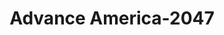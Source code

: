 ---
f_zip-code: 68901
f_state-code: NE
title: Advance America-2047
f_phone: 402-463-8649
f_city-only: Hastings
f_address: 211 South Burlington Avenue Hastings
f_location-unique-id: '2047'
slug: advance-america-2047
updated-on: '2024-05-30T13:46:58.046Z'
created-on: '2024-05-30T13:36:59.803Z'
published-on: '2024-05-30T13:54:32.469Z'
f_city-state: cms/city/hastings-ne.md
f_company: cms/company/advance-america.md
f_state: cms/state/nebraska.md
layout: '[payday-loan].html'
tags: payday-loan
---